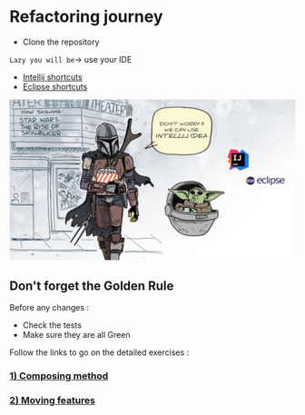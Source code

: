 # Refactoring journey
* Clone the repository

`Lazy you will be`-> use your IDE
* [Intellij shortcuts](https://resources.jetbrains.com/storage/products/intellij-idea/docs/IntelliJIDEA_ReferenceCard.pdf)
* [Eclipse shortcuts](https://www.eclipse.org/getting_started/content/eclipse-ide-keybindings.pdf)

![refactoring-journey](img/refactoring-journey.png)

## Don't forget the Golden Rule 
Before any changes :
* Check the tests
* Make sure they are all Green

Follow the links to go on the detailed exercises :
### [1) Composing method](1-composing-method.md)
### [2) Moving features](2-moving-features.md)